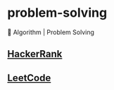 # problem-solving
🚀 Algorithm | Problem Solving

## [HackerRank](./hackerrank)



## [LeetCode](./leetcode)

